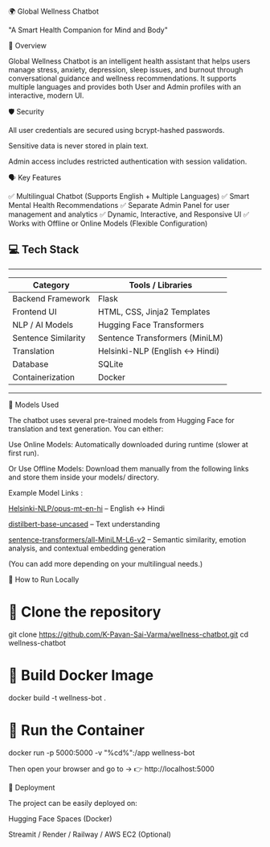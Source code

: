 🌍 Global Wellness Chatbot

"A Smart Health Companion for Mind and Body"
 

🧠 Overview

Global Wellness Chatbot is an intelligent health assistant that helps users manage stress, anxiety, depression, sleep issues, and burnout through conversational guidance and wellness recommendations.
It supports multiple languages and provides both User and Admin profiles with an interactive, modern UI.


🛡 Security

All user credentials are secured using bcrypt-hashed passwords.

Sensitive data is never stored in plain text.

Admin access includes restricted authentication with session validation.



🗣 Key Features

✅ Multilingual Chatbot (Supports English + Multiple Languages)
✅ Smart Mental Health Recommendations
✅ Separate Admin Panel for user management and analytics
✅ Dynamic, Interactive, and Responsive UI
✅ Works with Offline or Online Models (Flexible Configuration)



## 💻 Tech Stack  
--------------------------------------------------------
| Category            | Tools / Libraries              |
|---------------------|--------------------------------|
| Backend Framework   | Flask                          |
| Frontend UI         | HTML, CSS, Jinja2 Templates    |
| NLP / AI Models     | Hugging Face Transformers      |
| Sentence Similarity | Sentence Transformers (MiniLM) |
| Translation         | Helsinki-NLP (English ↔ Hindi) |
| Database            | SQLite                         |
| Containerization    | Docker                         |
--------------------------------------------------------

🧩 Models Used

The chatbot uses several pre-trained models from Hugging Face for translation and text generation.
You can either:

Use Online Models: Automatically downloaded during runtime (slower at first run).

Or Use Offline Models: Download them manually from the following links and store them inside your models/ directory.


Example Model Links :


[Helsinki-NLP/opus-mt-en-hi]( https://huggingface.co/Helsinki-NLP/opus-mt-en-hi
) – English ↔ Hindi

[distilbert-base-uncased](https://huggingface.co/distilbert-base-uncased
) – Text understanding

[sentence-transformers/all-MiniLM-L6-v2](https://huggingface.co/sentence-transformers/all-MiniLM-L6-v2) – Semantic similarity, emotion analysis, and contextual embedding generation

(You can add more depending on your multilingual needs.)



🧱 How to Run Locally

# ⿡ Clone the repository
git clone https://github.com/K-Pavan-Sai-Varma/wellness-chatbot.git
cd wellness-chatbot

# ⿢ Build Docker Image
docker build -t wellness-bot .

# ⿣ Run the Container
docker run -p 5000:5000 -v "%cd%":/app wellness-bot

Then open your browser and go to →
👉 http://localhost:5000




🚀 Deployment

The project can be easily deployed on:

Hugging Face Spaces (Docker)

Streamit / Render / Railway / AWS EC2 (Optional)

